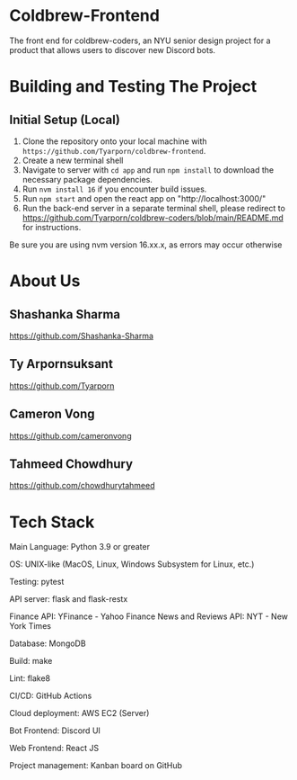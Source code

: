 # Coldbrew-Frontend
The front end for coldbrew-coders, an NYU senior design project for a product that allows users to discover new Discord bots. 

# Building and Testing The Project
## Initial Setup (Local)
1. Clone the repository onto your local machine with ```https://github.com/Tyarporn/coldbrew-frontend```.
2. Create a new terminal shell
3. Navigate to server with ```cd app``` and run  ```npm install``` to download the necessary package dependencies.
4. Run ```nvm install 16``` if you encounter build issues.
5. Run ```npm start``` and open the react app on "http://localhost:3000/"
6. Run the back-end server in a separate terminal shell, please redirect to https://github.com/Tyarporn/coldbrew-coders/blob/main/README.md for instructions.

Be sure you are using nvm version 16.xx.x, as errors may occur otherwise


# About Us
 ## Shashanka Sharma
https://github.com/Shashanka-Sharma

## Ty Arpornsuksant
https://github.com/Tyarporn

## Cameron Vong
https://github.com/cameronvong

## Tahmeed Chowdhury
https://github.com/chowdhurytahmeed

# Tech Stack
Main Language: Python 3.9 or greater

OS: UNIX-like (MacOS, Linux, Windows Subsystem for Linux, etc.)

Testing: pytest

API server: flask and flask-restx

Finance API: YFinance - Yahoo Finance
News and Reviews API: NYT - New York Times

Database: MongoDB

Build: make

Lint: flake8

CI/CD: GitHub Actions

Cloud deployment: AWS EC2 (Server) 

Bot Frontend: Discord UI 

Web Frontend: React JS

Project management: Kanban board on GitHub
